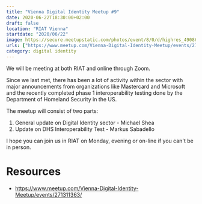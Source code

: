 ```yaml
---
title: "Vienna Digital Identity Meetup #9"
date: 2020-06-22T18:30:00+02:00
draft: false
location: "RIAT Vienna"
startdate: "2020/06/22"
image: https://secure.meetupstatic.com/photos/event/8/0/d/highres_490862061.jpeg
urls: ["https://www.meetup.com/Vienna-Digital-Identity-Meetup/events/271311363/"]
category: digital identity
---
```


We will be meeting at both RIAT and online through Zoom.

Since we last met, there has been a lot of activity within the sector with major announcements from organizations like Mastercard and Microsoft and the recently completed phase 1 interoperability testing done by the Department of Homeland Security in the US.

The meetup will consist of two parts:

1. General update on Digital Identity sector - Michael Shea
2. Update on DHS Interoperability Test - Markus Sabadello

I hope you can join us in RIAT on Monday, evening or on-line if you can't be in person.

# Resources
* https://www.meetup.com/Vienna-Digital-Identity-Meetup/events/271311363/
